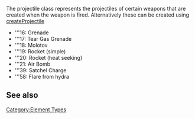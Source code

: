 The projectile class represents the projectiles of certain weapons that are created when the weapon is fired. Alternatively these can be created using [createProjectile](/docs/createprojectile.md "wikilink")

-   '''16: Grenade
-   '''17: Tear Gas Grenade
-   '''18: Molotov
-   '''19: Rocket (simple)
-   '''20: Rocket (heat seeking)
-   '''21: Air Bomb
-   '''39: Satchel Charge
-   '''58: Flare from hydra

See also
--------

[Category:Element Types](/docs/category:element_types.md "wikilink")
